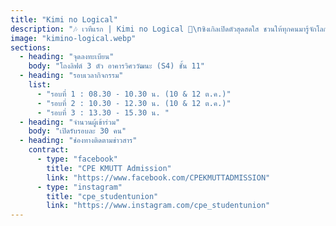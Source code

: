 ```yaml
---
title: "Kimi no Logical"
description: "🎶 เวทีแรก | Kimi no Logical 🔣\nซิงเกิลเปิดตัวสุดสดใส ชวนให้ทุกคนมารู้จักโลกของ Logic Gate\n(AND, OR, NOT, XOR ฯลฯ) ว่าคอมพิวเตอร์คิดอย่างไร"
image: "kimino-logical.webp"
sections:
  - heading: "จุดลงทะเบียน"
    body: "โถงลิฟต์ 3 ตัว อาคารวิศววัฒนะ (S4) ชั้น 11"
  - heading: "รอบเวลากิจกรรม"
    list:
      - "รอบที่ 1 : 08.30 - 10.30 น. (10 & 12 ต.ค.)"
      - "รอบที่ 2 : 10.30 - 12.30 น. (10 & 12 ต.ค.)"
      - "รอบที่ 3 : 13.30 - 15.30 น. "
  - heading: "จำนวนผู้เข้าร่วม"
    body: "เปิดรับรอบละ 30 คน"
  - heading: "ช่องทางติดตามข่าวสาร"
    contract:
      - type: "facebook"
        title: "CPE KMUTT Admission"
        link: "https://www.facebook.com/CPEKMUTTADMISSION"
      - type: "instagram"
        title: "cpe_studentunion"
        link: "https://www.instagram.com/cpe_studentunion"
---
```

